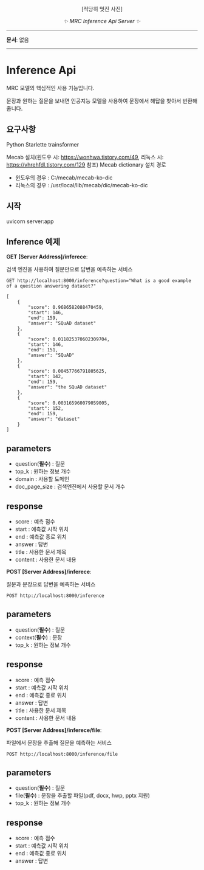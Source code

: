 <p align="center">
  [적당히 멋진 사진]
  <!-- <a href="?"><img width="420px" src="?" alt='?'></a> -->
</p>
<p align="center">
    <em>✨ MRC Inference Api Server ✨</em>
</p>
</p>

---

**문서**: 없음

---

# Inference Api

MRC 모델의 핵심적인 사용 기능입니다.

문장과 원하는 질문을 보내면 인공지능 모델을 사용하여 문장에서 해답을 찾아서 반환해 줍니다.

## 요구사항

Python
Starlette
trainsformer

Mecab 설치(윈도우 시: https://wonhwa.tistory.com/49, 리눅스 시: https://vhrehfdl.tistory.com/129 참조)
Mecab dictionary 설치 경로
- 윈도우의 경우 : C:/mecab/mecab-ko-dic
- 리눅스의 경우 : /usr/local/lib/mecab/dic/mecab-ko-dic

## 시작

uvicorn server:app

## Inference 예제

**GET [Server Address]/inferece**:

검색 엔진을 사용하여 질문만으로 답변을 예측하는 서비스

```shell
GET http://localhost:8000/inference?question="What is a good example of a question answering dataset?"
```

```shell
[
    {
        "score": 0.9686582088470459,
        "start": 146,
        "end": 159,
        "answer": "SQuAD dataset"
    },
    {
        "score": 0.011825370602309704,
        "start": 146,
        "end": 151,
        "answer": "SQuAD"
    },
    {
        "score": 0.00457766791805625,
        "start": 142,
        "end": 159,
        "answer": "the SQuAD dataset"
    },
    {
        "score": 0.003165960079059005,
        "start": 152,
        "end": 159,
        "answer": "dataset"
    }
]
```

parameters
---

* question(**필수**) :  질문
* top_k : 원하는 정보 개수
* domain : 사용할 도메인 
* doc_page_size : 검색엔진에서 사용할 문서 개수

response
---

* score : 예측 점수
* start : 예측값 시작 위치
* end : 예측값 종료 위치
* answer : 답변
* title : 사용한 문서 제목
* content : 사용한 문서 내용

**POST [Server Address]/inferece**:

질문과 문장으로 답변을 예측하는 서비스

```shell
POST http://localhost:8000/inference
```

parameters
---

* question(**필수**) :  질문
* context(**필수**) : 문장
* top_k : 원하는 정보 개수

response
---

* score : 예측 점수
* start : 예측값 시작 위치
* end : 예측값 종료 위치
* answer : 답변
* title : 사용한 문서 제목
* content : 사용한 문서 내용

**POST [Server Address]/inferece/file**:

파일에서 문장을 추출해 질문을 예측하는 서비스

```shell
POST http://localhost:8000/inference/file
```

parameters
---

* question(**필수**) :  질문
* file(**필수**) : 문장을 추출할 파일(pdf, docx, hwp, pptx 지원)
* top_k : 원하는 정보 개수


response
---

* score : 예측 점수
* start : 예측값 시작 위치
* end : 예측값 종료 위치
* answer : 답변